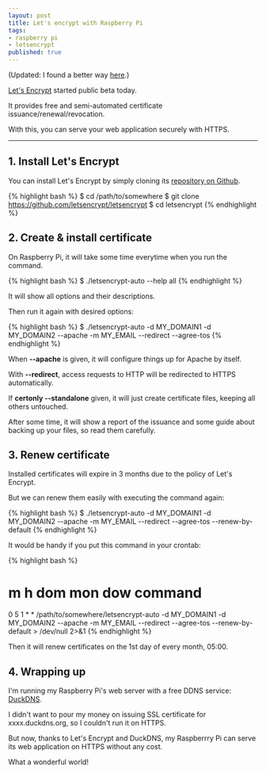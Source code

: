 ```yaml
---
layout: post
title: Let's encrypt with Raspberry Pi
tags:
- raspberry pi
- letsencrypt
published: true
---
```


(Updated: I found a better way [here](/2015/12/07/Lets-Encrypt-with-Go-ACME-Client-Utilities/).)

[Let's Encrypt](https://letsencrypt.org/) started public beta today.

It provides free and semi-automated certificate issuance/renewal/revocation.

With this, you can serve your web application securely with HTTPS.

----

## 1. Install Let's Encrypt

You can install Let's Encrypt by simply cloning its [repository on Github](https://github.com/letsencrypt/letsencrypt).

{% highlight bash %}
$ cd /path/to/somewhere
$ git clone https://github.com/letsencrypt/letsencrypt
$ cd letsencrypt
{% endhighlight %}

## 2. Create & install certificate

On Raspberry Pi, it will take some time everytime when you run the command.

{% highlight bash %}
$ ./letsencrypt-auto --help all
{% endhighlight %}

It will show all options and their descriptions.

Then run it again with desired options:

{% highlight bash %}
$ ./letsencrypt-auto -d MY_DOMAIN1 -d MY_DOMAIN2 --apache -m MY_EMAIL --redirect --agree-tos
{% endhighlight %}

When **--apache** is given, it will configure things up for Apache by itself.

With **--redirect**, access requests to HTTP will be redirected to HTTPS automatically.

If **certonly --standalone** given, it will just create certificate files, keeping all others untouched.

After some time, it will show a report of the issuance and some guide about backing up your files, so read them carefully.

## 3. Renew certificate

Installed certificates will expire in 3 months due to the policy of Let's Encrypt.

But we can renew them easily with executing the command again:

{% highlight bash %}
$ ./letsencrypt-auto -d MY_DOMAIN1 -d MY_DOMAIN2 --apache -m MY_EMAIL --redirect --agree-tos --renew-by-default
{% endhighlight %}

It would be handy if you put this command in your crontab:

{% highlight bash %}
# m h  dom mon dow   command
0 5 1 * * /path/to/somewhere/letsencrypt-auto -d MY_DOMAIN1 -d MY_DOMAIN2 --apache -m MY_EMAIL --redirect --agree-tos --renew-by-default > /dev/null 2>&1
{% endhighlight %}

Then it will renew certificates on the 1st day of every month, 05:00.

## 4. Wrapping up

I'm running my Raspberry Pi's web server with a free DDNS service: [DuckDNS](http://www.duckdns.org/).

I didn't want to pour my money on issuing SSL certificate for xxxx.duckdns.org, so I couldn't run it on HTTPS.

But now, thanks to Let's Encrypt and DuckDNS, my Raspberrry Pi can serve its web application on HTTPS without any cost.

What a wonderful world!

